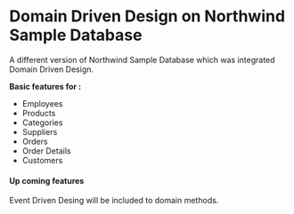 # Domain Driven Design on Northwind Sample Database
A different version of Northwind Sample Database which was integrated Domain Driven Design.

<b>Basic features for :</b> 
<ul>
<li>Employees</li>
<li>Products</li>
<li>Categories</li>
<li>Suppliers</li>
<li>Orders</li>
<li>Order Details</li>
<li>Customers</li>
</ul>

<h4>Up coming features</h4>

Event Driven Desing will be included to domain methods.
